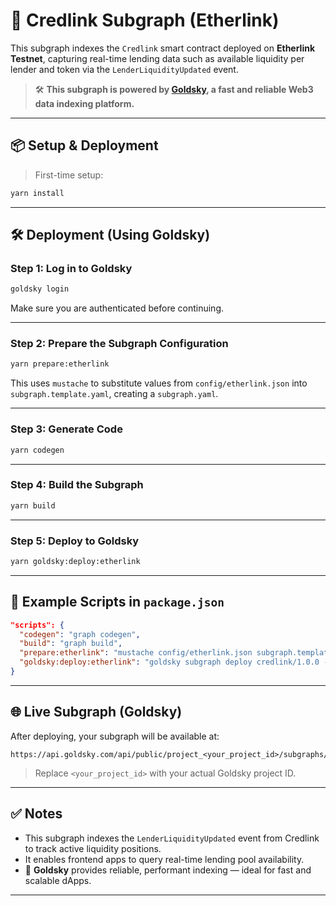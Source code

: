 # 🚀 Credlink Subgraph (Etherlink)

This subgraph indexes the `Credlink` smart contract deployed on **Etherlink Testnet**, capturing real-time lending data such as available liquidity per lender and token via the `LenderLiquidityUpdated` event.

> 🛠 **This subgraph is powered by [Goldsky](https://goldsky.com), a fast and reliable Web3 data indexing platform.**

---

## 📦 Setup & Deployment

> First-time setup:

```bash
yarn install
```

---

## 🛠 Deployment (Using Goldsky)

### Step 1: Log in to Goldsky

```bash
goldsky login
```

Make sure you are authenticated before continuing.

---

### Step 2: Prepare the Subgraph Configuration

```bash
yarn prepare:etherlink
```

This uses `mustache` to substitute values from `config/etherlink.json` into `subgraph.template.yaml`, creating a `subgraph.yaml`.

---

### Step 3: Generate Code

```bash
yarn codegen
```

---

### Step 4: Build the Subgraph

```bash
yarn build
```

---

### Step 5: Deploy to Goldsky

```bash
yarn goldsky:deploy:etherlink
```

---

## 📄 Example Scripts in `package.json`

```json
"scripts": {
  "codegen": "graph codegen",
  "build": "graph build",
  "prepare:etherlink": "mustache config/etherlink.json subgraph.template.yaml > subgraph.yaml",
  "goldsky:deploy:etherlink": "goldsky subgraph deploy credlink/1.0.0 --path ."
}
```

---

## 🌐 Live Subgraph (Goldsky)

After deploying, your subgraph will be available at:

```
https://api.goldsky.com/api/public/project_<your_project_id>/subgraphs/credlink/1.0.0/gn
```

> Replace `<your_project_id>` with your actual Goldsky project ID.

---

## ✅ Notes

- This subgraph indexes the `LenderLiquidityUpdated` event from Credlink to track active liquidity positions.
- It enables frontend apps to query real-time lending pool availability.
- 📡 **Goldsky** provides reliable, performant indexing — ideal for fast and scalable dApps.

---
